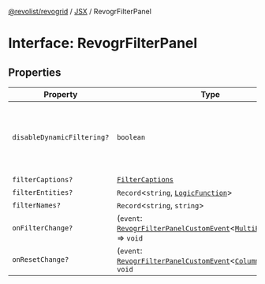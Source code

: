 [@revolist/revogrid](README.md) / [JSX](Namespace.JSX.md) / RevogrFilterPanel

# Interface: RevogrFilterPanel

## Properties

| Property | Type | Description | Defined in |
| ------ | ------ | ------ | ------ |
| `disableDynamicFiltering?` | `boolean` | Disables dynamic filtering. A way to apply filters on Save only | [src/components.d.ts:1814](https://github.com/revolist/revogrid/blob/d396742969a06bfcb70f8e511e9e4fd6e640c7e3/src/components.d.ts#L1814) |
| `filterCaptions?` | [`FilterCaptions`](TypeAlias.FilterCaptions.md) | - | [src/components.d.ts:1815](https://github.com/revolist/revogrid/blob/d396742969a06bfcb70f8e511e9e4fd6e640c7e3/src/components.d.ts#L1815) |
| `filterEntities?` | `Record`\<`string`, [`LogicFunction`](TypeAlias.LogicFunction.md)\> | - | [src/components.d.ts:1816](https://github.com/revolist/revogrid/blob/d396742969a06bfcb70f8e511e9e4fd6e640c7e3/src/components.d.ts#L1816) |
| `filterNames?` | `Record`\<`string`, `string`\> | - | [src/components.d.ts:1817](https://github.com/revolist/revogrid/blob/d396742969a06bfcb70f8e511e9e4fd6e640c7e3/src/components.d.ts#L1817) |
| `onFilterChange?` | (`event`: [`RevogrFilterPanelCustomEvent`](Interface.RevogrFilterPanelCustomEvent.md)\<[`MultiFilterItem`](TypeAlias.MultiFilterItem.md)\>) => `void` | - | [src/components.d.ts:1818](https://github.com/revolist/revogrid/blob/d396742969a06bfcb70f8e511e9e4fd6e640c7e3/src/components.d.ts#L1818) |
| `onResetChange?` | (`event`: [`RevogrFilterPanelCustomEvent`](Interface.RevogrFilterPanelCustomEvent.md)\<[`ColumnProp`](TypeAlias.ColumnProp.md)\>) => `void` | - | [src/components.d.ts:1819](https://github.com/revolist/revogrid/blob/d396742969a06bfcb70f8e511e9e4fd6e640c7e3/src/components.d.ts#L1819) |

